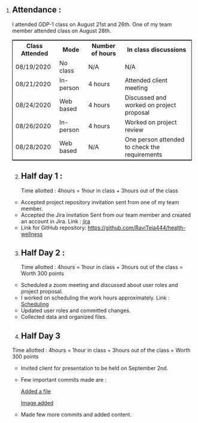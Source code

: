  1. ## Attendance :
    I attended GDP-1 class on August 21st and 26th. One of my team member attended class on August 28th. 
    
    <table style="width:100%;border: 1px solid black;">
<tr>
<th>Class Attended</th>	
<th>Mode </th> 
<th>Number of hours</th>
<th>In class discussions </th>
</tr>
<tr>
<td>08/19/2020</td>
<td>No class</td> 
<td>N/A</td>
<td>N/A</td>
</tr>
<tr>
<td>08/21/2020</td>
<td>In-person</td>
<td> 4 hours</td>  
<td>Attended client meeting</td> 
</tr>
<tr>
<td>08/24/2020</td>
<td>Web based</td>
<td> 4 hours</td>
<td>Discussed and worked on project proposal</td>
</tr>
<tr>
<td>08/26/2020</td>
<td>In-person</td>
<td> 4 hours</td>
<td>Worked on project review</td>
</tr>
<tr>
<td>08/28/2020</td>
<td>Web based</td>
<td>N/A</td>
<td>One person attended to check the requirements</td>
</tr>
</table>

2. ## Half day 1 :
   
    Time allotted : 4hours = 1hour in class + 3hours out of the class 

- Accepted project repository invitation sent from one of my team member. 
- Accepted the Jira invitation Sent from our team member and created an account in Jira. Link : [jira](https://health-wellness.atlassian.net/secure/RapidBoard.jspa?rapidView=1&view=planning.nodetail&selectedIssue=HEAL-3&issueLimit=100 )
- Link for GitHub repository: 
https://github.com/RaviTeja444/health-wellness

   
3. ## Half Day 2 :

    Time allotted : 4hours = 1hour in class + 3hours out of the class = Worth 300 points  

- Scheduled a zoom meeting and discussed about user roles and project proposal.
- I worked on scheduling the work hours approximately. 
Link : [Scheduling](https://github.com/RaviTeja444/health-wellness/blob/master/ScheduleApproximation.xlsx) 
- Updated user roles and committed changes.
- Collected data and organized files.


4. ## Half Day 3

Time allotted : 4hours = 1hour in class + 3hours out of the class = Worth 300 points

- Invited client for presentation to be held on September 2nd.   
- Few important commits made are : 

   [Added a file](https://github.com/RaviTeja444/health-wellness/commit/fa2c276d2e7abe21f69e4ca2c3a96e8ef42badaa)

   [Image added](https://github.com/RaviTeja444/health-wellness/commit/91ce8408c87904bbb990f0f5cb5a518ca98a5fbf)

- Made few more commits and added content. 





    

